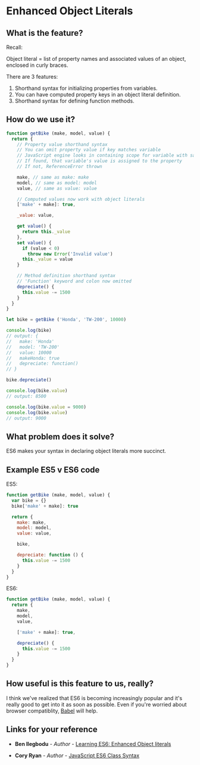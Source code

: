 # Enhanced Object Literals

## What is the feature?

Recall:

Object literal = list of property names and associated values of an object, enclosed in curly braces.

There are 3 features:

1. Shorthand syntax for initializing properties from variables.
2. You can have computed property keys in an object literal definition.
3. Shorthand syntax for defining function methods.

## How do we use it?

```js
function getBike (make, model, value) {
  return {
    // Property value shorthand syntax
    // You can omit property value if key matches variable
    // JavaScript engine looks in containing scope for variable with same name
    // If found, that variable's value is assigned to the property
    // If not, ReferenceError thrown

    make, // same as make: make
    model, // same as model: model
    value, // same as value: value

    // Computed values now work with object literals
    ['make' + make]: true,

    _value: value,

    get value() {
      return this._value
    },
    set value() {
      if (value < 0)
        throw new Error('Invalid value')
      this._value = value
    }

    // Method definition shorthand syntax
    // 'Function' keyword and colon now omitted
    depreciate() {
      this.value -= 1500
    }
  }
}

let bike = getBike ('Honda', 'TW-200', 10000)

console.log(bike)
// output: {
//   make: 'Honda'
//   model: 'TW-200'
//   value: 10000
//   makeHonda: true
//   depreciate: function()
// }

bike.depreciate()

console.log(bike.value)
// output: 8500

console.log(bike.value = 9000)
console.log(bike.value)
// output: 9000
```

## What problem does it solve?

ES6 makes your syntax in declaring object literals more succinct.

## Example ES5 v ES6 code

ES5:
```js
function getBike (make, model, value) {
  var bike = {}
  bike['make' + make]: true

  return {
    make: make,
    model: model,
    value: value,

    bike,

    depreciate: function () {
      this.value -= 1500
    }
  }
}
```
ES6:
```js
function getBike (make, model, value) {
  return {
    make,
    model,
    value,

    ['make' + make]: true,

    depreciate() {
      this.value -= 1500
    }
  }
}
```
## How useful is this feature to us, really?

I think we've realized that ES6 is becoming increasingly popular and it's really good to get into it as soon as possible. Even if you're worried about browser compatiblity, [Babel](https://babeljs.io/) will help.

## Links for your reference

* **Ben Ilegbodu** - *Author* - [Learning ES6: Enhanced Object literals](http://www.benmvp.com/learning-es6-enhanced-object-literals/)

* **Cory Ryan** - *Author* - [JavaScript ES6 Class Syntax](https://coryrylan.com/blog/javascript-es6-class-syntax)
